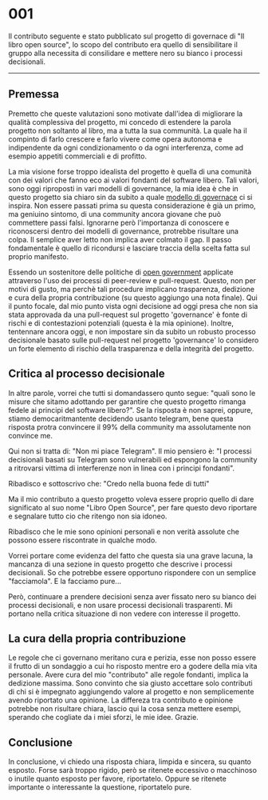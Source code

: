 # 001

Il contributo seguente e stato pubblicato sul progetto di governace di "Il libro open source", lo scopo del contributo era quello di sensibilitare il gruppo alla necessita di consilidare e mettere nero su bianco i processi decisionali.


---

## Premessa

Premetto che queste valutazioni sono motivate dall'idea di migliorare la qualità complessiva del progetto, mi concedo di estendere la parola progetto non soltanto al libro, ma a tutta la sua communità. La quale ha il compinto di farlo crescere e farlo vivere come opera autonoma e indipendente da ogni condizionamento o da ogni interferenza, come ad esempio appetiti commerciali e di profitto.

La mia visione forse troppo idealista del progetto è quella di una comunità con dei valori che fanno eco ai valori fondanti del software libero. Tali valori, sono oggi riproposti in vari modelli di governance, la mia idea è che in questo progetto sia chiaro sin da subito a quale [modello di governace](https://www.redhat.com/en/blog/understanding-open-source-governance-models) ci si inspira. Non essere passati prima su questa considerazione è già un primo, ma geniuino sintomo, di una community ancora giovane che può commettere passi falsi. Ignorarne però l'importanza di conoscere e riconoscersi dentro dei modelli di governance, protrebbe risultare una colpa. Il semplice aver letto non implica aver colmato il gap. Il passo fondamentale è quello di ricondursi e lasciare traccia della scelta fatta sul proprio manifesto.

Essendo un sostenitore delle politiche di [open government](https://en.wikipedia.org/wiki/Open_government) applicate attraverso l'uso dei processi di peer-review e pull-request. Questo, non per motivi di gusto, ma perchè tali procedure implicano trasparenza, dedizione e cura della propria contribuzione (su questo aggiungo una nota finale). Qui il punto focale, dal mio punto vista ogni decisione ad oggi presa che non sia stata approvada da una pull-request sul progetto 'governance' è fonte di rischi e di contestazioni potenziali (questa è la mia opinione). Inoltre, tentennare ancora oggi, e non impostare sin da subito un robusto processo decisionale basato sulle pull-request nel progetto 'governance' lo considero un forte elemento di rischio della trasparenza e della integrità del progetto.

## Critica al processo decisionale

In altre parole, vorrei che tutti si domandassero qunto segue: "quali sono le misure che sitamo adottando per garantire che questo progetto rimanga fedele ai principi del software libero?". Se la risposta è non saprei, oppure, stiamo democaritmantente decidendo usanto telegram, bene questa risposta protra convincere il 99% della community ma assolutamente non convince me.

Qui non si tratta di: "Non mi piace Telegram". Il mio pensiero è: "I processi decisionali basati su Telegram sono vulnerabili ed espongono la community a ritrovarsi vittima di interferenze non in linea con i principi fondanti".

Ribadisco e sottoscrivo che: "Credo nella buona fede di tutti"

Ma il mio contributo a questo progetto voleva essere proprio quello di dare significato al suo nome "Libro Open Source", per fare questo devo riportare e segnalare tutto cio che ritengo non sia idoneo.

Ribadisco che le mie sono opinioni personali e non verità assolute che possono essere riscontrate in qualche modo.

Vorrei portare come evidenza del fatto che questa sia una grave lacuna, la mancanza di una sezione in questo progetto che descrive i processi decisionali. So che potrebbe essere opportuno rispondere con un semplice "facciamola". E la facciamo pure...

Però, continuare a prendere decisioni senza aver fissato nero su bianco dei processi decisionali, e non usare processi decisionali trasparenti. Mi portano nella critica situazione di non vedere con interesse il progetto.

## La cura della propria contribuzione

Le regole che ci governano meritano cura e perizia, esse non posso essere il frutto di un sondaggio a cui ho risposto mentre ero a godere della mia vita personale. Avere cura del mio "contributo" alle regole fondanti, implica la dedizione massima. Sono convinto che sia giusto accettare solo contributi di chi si è impegnato aggiungendo valore al progetto e non semplicemente avendo riportato una opinione. La differeza tra contributo e opinione potrebbe non risultare chiara, lascio qui la cosa senza mettere esempi, sperando che cogliate da i miei sforzi, le mie idee. Grazie.

## Conclusione

In conclusione, vi chiedo una risposta chiara, limpida e sincera, su quanto esposto. Forse sarà troppo rigido, però se ritenete eccessivo o macchinoso o inutile quanto esposto per favore, riportatelo. Oppure se ritenete importante o interessante la questione, riportatelo pure. 







